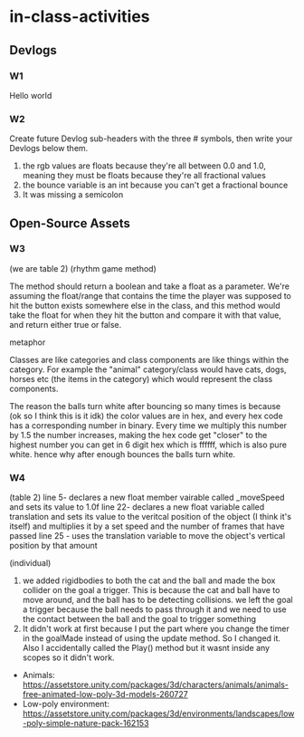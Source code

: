 # in-class-activities
## Devlogs
### W1


Hello world

### W2
Create future Devlog sub-headers with the three # symbols, then write your Devlogs below them.

1. the rgb values are floats because they're all between 0.0 and 1.0, meaning they must be floats because they're all fractional values
2. the bounce variable is an int because you can't get a fractional bounce
3. It was missing a semicolon

## Open-Source Assets
### W3
 (we are table 2)
(rhythm game method)

The method should return a boolean and take a float as a parameter. We're assuming the float/range that contains the time the player was supposed to hit the button exists somewhere else in the class, and this method would take the float for when they hit the button and compare it with that value, and return either true or false. 

metaphor

Classes are like categories and class components are like things within the category. For example the "animal" category/class would have cats, dogs, horses etc (the items in the category) which would represent the class components. 

The reason the balls turn white after bouncing so many times is because (ok so I think this is it idk) the color values are in hex, and every hex code has a corresponding number in binary. Every time we multiply this number by 1.5 the number increases, making the hex code get "closer" to the highest number you can get in 6 digit hex which is ffffff, which is also pure white. hence why after enough bounces the balls turn white.



### W4
(table 2)
line 5- declares a new float member vairable called _moveSpeed and sets its value to 1.0f
line 22- declares a new float variable called translation and sets its value to the veritcal position of the object (I think it's itself) and multiplies it by a set speed and the number of frames that have passed
line 25 - uses the translation variable to move the object's vertical position by that amount


(individual)
1. we added rigidbodies to both the cat and the ball and made the box collider on the goal a trigger. This is because the cat and ball have to move around, and the ball has to be detecting collisions. we left the goal a trigger because the ball needs to pass through it and we need to use the contact between the ball and the goal to trigger something
2. It didn't work at first because I put the part where you change the timer in the goalMade instead of using the update method. So I changed it. Also I accidentally called the Play() method but it wasnt inside any scopes so it didn't work.


- Animals: https://assetstore.unity.com/packages/3d/characters/animals/animals-free-animated-low-poly-3d-models-260727 
- Low-poly environment: https://assetstore.unity.com/packages/3d/environments/landscapes/low-poly-simple-nature-pack-162153 
